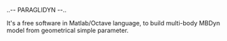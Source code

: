    ..-- PARAGLIDYN --..

It's a free software in Matlab/Octave language,
to build multi-body MBDyn model from geometrical simple parameter.
